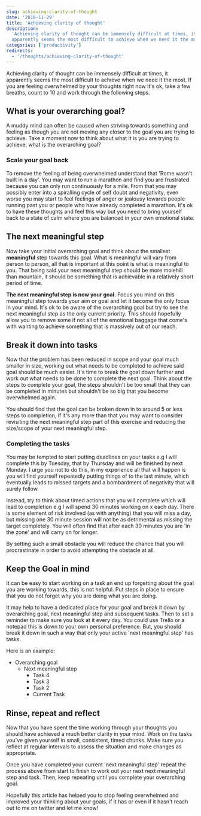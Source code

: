 ```yaml
---
slug: achieving-clarity-of-thought
date: '2018-11-29'
title: 'Achieving clarity of thought'
description:
  'Achieving clarity of thought can be immensely difficult at times, it
  apparently seems the most difficult to achieve when we need it the most.'
categories: ['productivity']
redirects:
  - '/thoughts/achieving-clarity-of-thought'
---
```


Achieving clarity of thought can be immensely difficult at times, it apparently
seems the most difficult to achieve when we need it the most. If you are feeling
overwhelmed by your thoughts right now it's ok, take a few breaths, count to 10
and work through the following steps.

## What is your overarching goal?

A muddy mind can often be caused when striving towards something and feeling as
though you are not moving any closer to the goal you are trying to achieve. Take
a moment now to think about what it is you are trying to achieve, what is the
overarching goal?

### Scale your goal back

To remove the feeling of being overwhelmed understand that 'Rome wasn't built in
a day'. You may want to run a marathon and find you are frustrated because you
can only run continuously for a mile. From that you may possibly enter into a
spiralling cycle of self doubt and negativity, even worse you may start to feel
feelings of anger or jealousy towards people running past you or people who have
already completed a marathon. It's ok to have these thoughts and feel this way
but you need to bring yourself back to a state of calm where you are balanced in
your own emotional state.

## The next meaningful step

Now take your initial overarching goal and think about the smallest
**meaningful** step towards this goal. What is meaningful will vary from person
to person, all that is important at this point is what is meaningful to you.
That being said your next meaningful step should be more molehill than mountain,
it should be something that is achievable in a relatively short period of time.

**The next meaningful step is now your goal.** Focus you mind on this meaningful
step towards your aim or goal and let it become the only focus in your mind.
It's ok to be aware of the overarching goal but try to see the next meaningful
step as the only current priority. This should hopefully allow you to remove
some if not all of the emotional baggage that come's with wanting to achieve
something that is massively out of our reach.

## Break it down into tasks

Now that the problem has been reduced in scope and your goal much smaller in
size, working out what needs to be completed to achieve said goal should be much
easier. It's time to break the goal down further and work out what needs to be
done to complete the next goal. Think about the steps to complete your goal, the
steps shouldn't be too small that they can be completed in minutes but shouldn't
be so big that you become overwhelmed again.

You should find that the goal can be broken down in to around 5 or less steps to
completion, if it's any more than that you may want to consider revisiting the
next meaningful step part of this exercise and reducing the size/scope of your
next meaningful step.

### Completing the tasks

You may be tempted to start putting deadlines on your tasks e.g I will complete
this by Tuesday, that by Thursday and will be finished by next Monday. I urge
you not to do this, in my experience all that will happen is you will find
yourself repeatedly putting things of to the last minute, which eventually leads
to missed targets and a bombardment of negativity that will surely follow.

Instead, try to think about timed actions that you will complete which will lead
to completion e.g I will spend 30 minutes working on x each day. There is some
element of risk involved (as with anything) that you will miss a day, but
missing one 30 minute session will not be as detrimental as missing the target
completely. You will often find that after each 30 minutes you are 'in the zone'
and will carry on for longer.

By setting such a small obstacle you will reduce the chance that you will
procrastinate in order to avoid attempting the obstacle at all.

## Keep the Goal in mind

It can be easy to start working on a task an end up forgetting about the goal
you are working towards, this is not helpful. Put steps in place to ensure that
you do not forget why you are doing what you are doing.

It may help to have a dedicated place for your goal and break it down by
overarching goal, next meaningful step and subsequent tasks. Then to set a
reminder to make sure you look at it every day. You could use Trello or a
notepad this is down to your own personal preference. But, you should break it
down in such a way that only your active 'next meaningful step' has tasks.

Here is an example:

- Overarching goal
  - Next meaningful step
    - Task 4
    - Task 3
    - Task 2
    - Current Task

## Rinse, repeat and reflect

Now that you have spent the time working through your thoughts you should have
achieved a much better clarity in your mind. Work on the tasks you've given
yourself in small, consistent, timed chunks. Make sure you reflect at regular
intervals to assess the situation and make changes as appropriate.

Once you have completed your current 'next meaningful step' repeat the process
above from start to finish to work out your next next meaningful step and task.
Then, keep repeating until you complete your overarching goal.

Hopefully this article has helped you to stop feeling overwhelmed and improved
your thinking about your goals, if it has or even if it hasn't reach out to me
on twitter and let me know!
